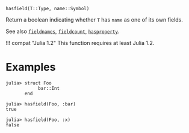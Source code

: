 ```
hasfield(T::Type, name::Symbol)
```

Return a boolean indicating whether `T` has `name` as one of its own fields.

See also [`fieldnames`](@ref), [`fieldcount`](@ref), [`hasproperty`](@ref).

!!! compat "Julia 1.2"
    This function requires at least Julia 1.2.


# Examples

```jldoctest
julia> struct Foo
            bar::Int
       end

julia> hasfield(Foo, :bar)
true

julia> hasfield(Foo, :x)
false
```
